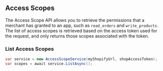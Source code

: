 ## Access Scopes

The Access Scope API allows you to retrieve the permissions that a merchant has granted to an app, such as `read_orders` and `write_products`. The list of access scopes is retrieved based on the access token used for the request, and only returns those scopes associated with the token.

### List Access Scopes

```cs
var service = new AccessScopeService(myShopifyUrl, shopAccessToken);
var scopes = await service.ListAsync();
```
